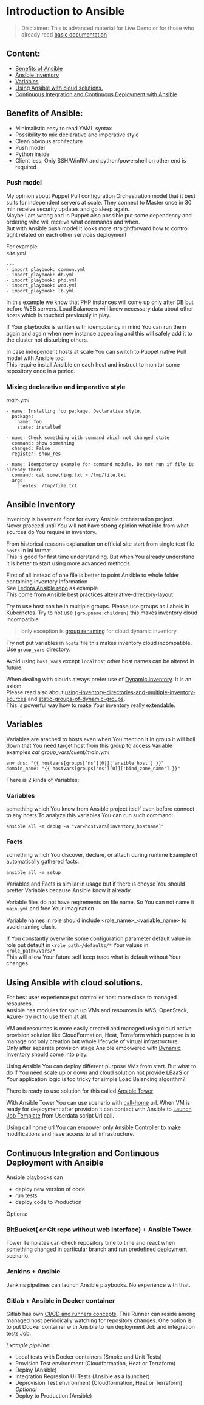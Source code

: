 # Introduction to Ansible

> Disclaimer: This is advanced material for Live Demo or for those who already read [basic documentation](http://docs.ansible.com)

## Content:
- [Benefits of Ansible](#benefits-of-ansible)
- [Ansible Inventory](#ansible-inventory)
- [Variables](#variables)
- [Using Ansible with cloud solutions.](#using-ansible-with-cloud-solutions.)
- [Continuous Integration and Continuous Deployment with Ansible](#continuous-integration-and-continuous-deployment-with-ansible)

## Benefits of Ansible:
* Minimalistic easy to read YAML syntax
* Possibility to mix declarative and imperative style
* Clean obvious architecture
* Push model
* Python inside
* Client less. Only SSH/WinRM and python/powershell on other end is required

### Push model

My opinion about Puppet Pull configuration Orchestration model that it best suits for independent servers at scale. They connect to Master once in 30 min receive security updates and go sleep again.  
Maybe I am wrong and in Puppet also possible put some dependency and ordering who will receive what commands and when.   
But with Ansible push model it looks more straightforward how to control tight related on each other services deployment  

For example:  
*site.yml*
```
---
- import_playbook: common.yml
- import_playbook: db.yml
- import_playbook: php.yml
- import_playbook: web.yml
- import_playbook: lb.yml
```
In this example we know that PHP instances will come up only after DB but before WEB servers. Load Balancers will know necessary data about other hosts which is touched previously in play.  

If Your playbooks is written with idempotency in mind You can run them again and again when new instance appearing and this will safely add it to the cluster not disturbing others.  

In case independent hosts at scale You can switch to Puppet native Pull model with Ansible too.  
This require install Ansible on each host and instruct to monitor some repository once in a period.  

### Mixing declarative and imperative style

*main.yml*
```
- name: Installing foo package. Declarative style.
  package: 
    name: foo
    state: installed

- name: Check something with command which not changed state
  command: show something
  changed: False
  register: show_res

- name: Idempotency example for command module. Do not run if file is already there
  command: cat something.txt > /tmp/file.txt
  args:
    creates: /tmp/file.txt
```

## Ansible Inventory

Inventory is basement floor for every Ansible orchestration project.  
Never proceed until You will not have strong opinion what info from what sources do You require in inventory.  

From historical reasons explanation on official site start from single text file `hosts` in ini format.  
This is good for first time understanding. But when You already understand it is better to start using more advanced methods  

First of all instead of one file is better to point Ansible to whole folder containing inventory information  
See [Fedora Ansible repo](https://infrastructure.fedoraproject.org/cgit/ansible.git/tree/inventory) as example  
This come from Ansible best practices [alternative-directory-layout](http://docs.ansible.com/ansible/devel/user_guide/playbooks_best_practices.html#alternative-directory-layout)  

Try to use host can be in multiple groups. Please use groups as Labels in Kubernetes. 
Try to not use `[groupname:children]` this makes inventory cloud incompatible
> only exception is [group renaming](http://docs.ansible.com/ansible/latest/user_guide/intro_dynamic_inventory.html#static-groups-of-dynamic-groups) for cloud dynamic inventory.  

Try not put variables in `hosts` file this makes inventory cloud incompatible. Use `group_vars` directory.

Avoid using `host_vars` except `localhost` other host names can be altered in future.

When dealing with clouds always prefer use of [Dynamic Inventory](http://docs.ansible.com/ansible/intro_dynamic_inventory.). It is an axiom.   
Please read also about [using-inventory-directories-and-multiple-inventory-sources](http://docs.ansible.com/ansible/latest/user_guide/intro_dynamic_inventory.html#using-inventory-directories-and-multiple-inventory-sources) and [static-groups-of-dynamic-groups](http://docs.ansible.com/ansible/latest/user_guide/intro_dynamic_inventory.html#static-groups-of-dynamic-groups).  
This is powerful way how to make Your inventory really extendable.  

## Variables

Variables are atached to hosts even when You mention it in group it will boil down that You need target host from this group to access Variable
examples 
*cat group_vars/client/main.yml*
```
env_dns: "{{ hostvars[groups['ns'][0]]['ansible_host'] }}"
domain_name: "{{ hostvars[groups['ns'][0]]['bind_zone_name'] }}"
```
There is 2 kinds of Variables:  
### Variables
something which You know from Ansible project itself even before connect to any hosts 
To analyze this variables You can run such command:  
```
ansible all -m debug -a "var=hostvars[inventory_hostname]"
```
### Facts
something which You discover, declare, or attach during runtime
Example of automatically gathered facts.
```
ansible all -m setup
```
Variables and Facts is similar in usage but if there is choyse You should preffer Variables because Ansible know it already.

Variable files do not have reqirements on file name. So You can not name it `main.yml` and free Your imagination.

Variable names in role should include <role_name>_<variable_name> to avoid naming clash.

If You constantly overwrite some configuration parameter default value in role put default in `<role_path>/defaults/*` Your values in `<role_path>/vars/*`  
This will allow Your future self keep trace what is default without Your changes.


## Using Ansible with cloud solutions.

For best user experience put controller host more close to managed resources.  
Ansible has modules for spin up VMs and resources in AWS, OpenStack, Azure- try not to use them at all.  

VM and resources is more easily created and managed using cloud native provision solution like CloudFormation, Heat, Terraform which purpose is to manage not only creation but whole lifecycle of virtual infrastructure.  
Only after separate provision stage Ansible empowered with [Dynamic Inventory](http://docs.ansible.com/ansible/intro_dynamic_inventory.) should come into play.  

Using Ansible You can deploy different purpose VMs from start. But what to do if You need scale up or down and cloud solution not provide LBaaS or Your application logic is too tricky for simple Load Balancing algorithm?  

There is ready to use solution for this called [Ansible Tower](http://docs.ansible.com/ansible-tower/)  

With Ansible Tower You can use scenario with [call-home](http://cloudinit.readthedocs.io/en/latest/topics/examples.html#call-a-url-when-finished) url. When VM is ready for deployment after provision it can contact with Ansible to [Launch Job Template](http://docs.ansible.com/ansible-tower/latest/html/towerapi/launch_jobtemplate.html) from Userdata script Url call.  

Using call home url You can empower only Ansible Controller to make modifications and have access to all infrastructure.  

## Continuous Integration and Continuous Deployment with Ansible

Ansible playbooks can 
* deploy new version of code
* run tests
* deploy code to Production
  
Options:

### BitBucket( or Git repo without web interface) + Ansible Tower. 

Tower Templates can check repository time to time and react when something changed in particular branch and run predefined deployment scenario.  

### Jenkins + Ansible

Jenkins pipelines can launch Ansible playbooks. No experience with that.  

### Gitlab + Ansible in Docker container

Gitlab has own [CI/CD and runners concepts](https://docs.gitlab.com/ee/ci/quick_start/). This Runner can reside among managed host periodically watching for repository changes. One option is to put Docker container with Ansible to run deployment Job and integration tests Job.  

*Example pipeline:*
* Local tests with Docker containers (Smoke and Unit Tests)
* Provision Test environment (Cloudformation, Heat or Terraform)
* Deploy (Ansible)
* Integration Regresion UI Tests (Ansible as a launcher)
* Deprovision Test environment (Cloudformation, Heat or Terraform) *Optional*
* Deploy to Production (Ansible)

